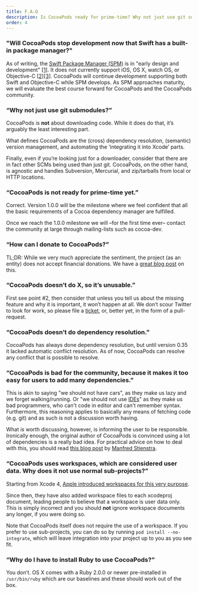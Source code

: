 ```yaml
---
title: F.A.Q
description: Is CocoaPods ready for prime-time? Why not just use git submodules? etc. etc.
order: 4
---
```


### "Will CocoaPods stop development now that Swift has a built-in package manager?"

  As of writing, the [Swift Package Manager (SPM)](https://github.com/apple/swift-package-manager) is in "early design and development" [[1]](https://github.com/apple/swift-package-manager/blob/14f47ad34967c7e7808863fb29fa3f9baf5db7a4/README.md#a-work-in-progress). It  does not currently support iOS, OS X, watch OS, or Objective-C [[2]](https://github.com/apple/swift-package-manager/blob/14f47ad34967c7e7808863fb29fa3f9baf5db7a4/Documentation/Package.swift.md#depending-on-apple-modules-eg-foundation)[[3]](https://github.com/apple/swift-package-manager/blob/14f47ad34967c7e7808863fb29fa3f9baf5db7a4/Documentation/PackageManagerCommunityProposal.md#support-for-other-languages). CocoaPods will continue development supporting both Swift and Objective-C while SPM develops. As SPM approaches maturity, we will evaluate the best course forward for CocoaPods and the CocoaPods community.
  

### “Why not just use git submodules?”

  CocoaPods is **not** about downloading code. While it does do that, it’s arguably the least interesting part.

  What defines CocoaPods are the (cross) dependency resolution, (semantic) version management, and automating the ‘integrating it into Xcode’ parts.

  Finally, even if you’re looking just for a downloader, consider that there are in fact other SCMs being used than just git. CocoaPods, on the other hand, is agnostic and handles Subversion, Mercurial, and zip/tarballs from local or HTTP locations.


### “CocoaPods is not ready for prime-time yet.”

  Correct. Version 1.0.0 will be the milestone where we feel confident that all the basic requirements of a Cocoa dependency manager are fulfilled.

  Once we reach the 1.0.0 milestone we will –for the first time ever– contact the community at large through mailing-lists such as cocoa-dev.
  

### “How can I donate to CocoaPods?”

  TL;DR: While we very much appreciate the sentiment, the project (as an entity) does not accept financial donations. We have a [great blog post](https://blog.cocoapods.org/Why-we-dont-accept-donations/) on this.

### “CocoaPods doesn’t do X, so it’s unusable.”

  First see point #2, then consider that unless you tell us about the missing feature and why it is important, it won’t happen at all. We don’t scour Twitter to look for work, so please file a [ticket](https://github.com/CocoaPods/CocoaPods/issues/new), or, better yet, in the form of a pull-request.


### “CocoaPods doesn’t do dependency resolution.”

  CocoaPods has always done dependency resolution, but until version 0.35 it lacked automatic conflict resolution. As of now, CocoaPods can resolve any conflict that is possible to resolve.


### “CocoaPods is bad for the community, because it makes it too easy for users to add many dependencies.”

 This is akin to saying "we should not have cars", as they make us lazy and we forget walking/running. Or "we should not use [IDEs](http://programmers.stackexchange.com/questions/39798/being-ide-dependent-how-can-it-harm-me/39809#39809)" as they make us bad programmers, who can't code in editor and can't remember syntax. Furthermore, this reasoning applies to basically any means of fetching code (e.g. git) and as such is not a discussion worth having.

  What _is_ worth discussing, however, is informing the user to be responsible. Ironically enough, the original author of CocoaPods is convinced using a lot of dependencies is a really bad idea. For practical advice on how to deal with this, you should read [this blog post](http://www.fngtps.com/2013/a-quick-note-on-minimal-dependencies-in-ruby-on-rails/) by [Manfred Stienstra](https://twitter.com/manfreds).


### “CocoaPods uses workspaces, which are considered user data. Why does it not use normal sub-projects?”

  Starting from Xcode 4, [Apple introduced workspaces for this very purpose](http://developer.apple.com/library/ios/#featuredarticles/XcodeConcepts/Concept-Workspace.html).

  Since then, they have also added workspace files to each xcodeproj document, leading people to believe that a workspace is user data only. This is simply incorrect and you should **not** ignore workspace documents any longer, if you were doing so.

  Note that CocoaPods itself does not require the use of a workspace. If you prefer to use sub-projects, you can do so by running `pod install --no-integrate`, which will leave integration into your project up to you as you see fit.


### “Why do I have to install Ruby to use CocoaPods?”

  You don’t. OS X comes with a Ruby 2.0.0 or newer pre-installed in `/usr/bin/ruby` which are our baselines and these should work out of the box.

